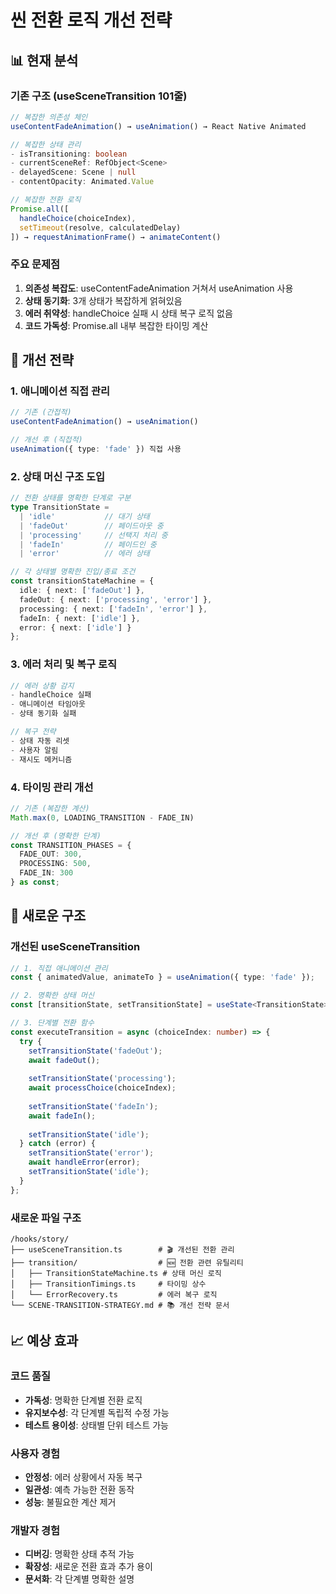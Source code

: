 # 씬 전환 로직 개선 전략

## 📊 현재 분석

### 기존 구조 (useSceneTransition 101줄)
```typescript
// 복잡한 의존성 체인
useContentFadeAnimation() → useAnimation() → React Native Animated

// 복잡한 상태 관리
- isTransitioning: boolean
- currentSceneRef: RefObject<Scene>  
- delayedScene: Scene | null
- contentOpacity: Animated.Value

// 복잡한 전환 로직
Promise.all([
  handleChoice(choiceIndex),
  setTimeout(resolve, calculatedDelay)
]) → requestAnimationFrame() → animateContent()
```

### 주요 문제점
1. **의존성 복잡도**: useContentFadeAnimation 거쳐서 useAnimation 사용
2. **상태 동기화**: 3개 상태가 복잡하게 얽혀있음
3. **에러 취약성**: handleChoice 실패 시 상태 복구 로직 없음
4. **코드 가독성**: Promise.all 내부 복잡한 타이밍 계산

## 🎯 개선 전략

### 1. 애니메이션 직접 관리
```typescript
// 기존 (간접적)
useContentFadeAnimation() → useAnimation()

// 개선 후 (직접적)
useAnimation({ type: 'fade' }) 직접 사용
```

### 2. 상태 머신 구조 도입
```typescript
// 전환 상태를 명확한 단계로 구분
type TransitionState = 
  | 'idle'           // 대기 상태
  | 'fadeOut'        // 페이드아웃 중
  | 'processing'     // 선택지 처리 중  
  | 'fadeIn'         // 페이드인 중
  | 'error'          // 에러 상태

// 각 상태별 명확한 진입/종료 조건
const transitionStateMachine = {
  idle: { next: ['fadeOut'] },
  fadeOut: { next: ['processing', 'error'] },
  processing: { next: ['fadeIn', 'error'] },
  fadeIn: { next: ['idle'] },
  error: { next: ['idle'] }
};
```

### 3. 에러 처리 및 복구 로직
```typescript
// 에러 상황 감지
- handleChoice 실패
- 애니메이션 타임아웃
- 상태 동기화 실패

// 복구 전략
- 상태 자동 리셋
- 사용자 알림
- 재시도 메커니즘
```

### 4. 타이밍 관리 개선  
```typescript
// 기존 (복잡한 계산)
Math.max(0, LOADING_TRANSITION - FADE_IN)

// 개선 후 (명확한 단계)
const TRANSITION_PHASES = {
  FADE_OUT: 300,
  PROCESSING: 500, 
  FADE_IN: 300
} as const;
```

## 📁 새로운 구조

### 개선된 useSceneTransition
```typescript
// 1. 직접 애니메이션 관리
const { animatedValue, animateTo } = useAnimation({ type: 'fade' });

// 2. 명확한 상태 머신
const [transitionState, setTransitionState] = useState<TransitionState>('idle');

// 3. 단계별 전환 함수
const executeTransition = async (choiceIndex: number) => {
  try {
    setTransitionState('fadeOut');
    await fadeOut();
    
    setTransitionState('processing');  
    await processChoice(choiceIndex);
    
    setTransitionState('fadeIn');
    await fadeIn();
    
    setTransitionState('idle');
  } catch (error) {
    setTransitionState('error');
    await handleError(error);
    setTransitionState('idle');
  }
};
```

### 새로운 파일 구조
```
/hooks/story/
├── useSceneTransition.ts        # 🎬 개선된 전환 관리
├── transition/                  # 🆕 전환 관련 유틸리티
│   ├── TransitionStateMachine.ts # 상태 머신 로직
│   ├── TransitionTimings.ts     # 타이밍 상수
│   └── ErrorRecovery.ts         # 에러 복구 로직
└── SCENE-TRANSITION-STRATEGY.md # 📚 개선 전략 문서
```

## 📈 예상 효과

### 코드 품질
- **가독성**: 명확한 단계별 전환 로직
- **유지보수성**: 각 단계별 독립적 수정 가능
- **테스트 용이성**: 상태별 단위 테스트 가능

### 사용자 경험
- **안정성**: 에러 상황에서 자동 복구
- **일관성**: 예측 가능한 전환 동작
- **성능**: 불필요한 계산 제거

### 개발자 경험
- **디버깅**: 명확한 상태 추적 가능
- **확장성**: 새로운 전환 효과 추가 용이  
- **문서화**: 각 단계별 명확한 설명 